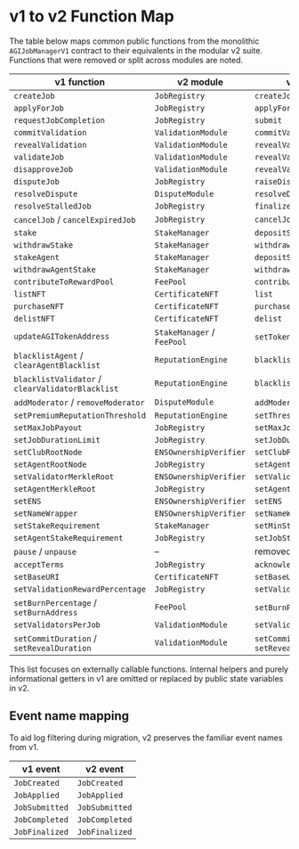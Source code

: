 # v1 to v2 Function Map

The table below maps common public functions from the monolithic `AGIJobManagerV1` contract to their equivalents in the modular v2 suite. Functions that were removed or split across modules are noted.

| v1 function | v2 module | v2 function / note |
| --- | --- | --- |
| `createJob` | `JobRegistry` | `createJob` |
| `applyForJob` | `JobRegistry` | `applyForJob` |
| `requestJobCompletion` | `JobRegistry` | `submit` |
| `commitValidation` | `ValidationModule` | `commitValidation` |
| `revealValidation` | `ValidationModule` | `revealValidation` |
| `validateJob` | `ValidationModule` | `revealValidation(approve=true)` |
| `disapproveJob` | `ValidationModule` | `revealValidation(approve=false)` |
| `disputeJob` | `JobRegistry` | `raiseDispute` |
| `resolveDispute` | `DisputeModule` | `resolveDispute` |
| `resolveStalledJob` | `JobRegistry` | `finalize` |
| `cancelJob` / `cancelExpiredJob` | `JobRegistry` | `cancelJob` |
| `stake` | `StakeManager` | `depositStake(role)` |
| `withdrawStake` | `StakeManager` | `withdrawStake(role)` |
| `stakeAgent` | `StakeManager` | `depositStake(Role.Agent)` |
| `withdrawAgentStake` | `StakeManager` | `withdrawStake(Role.Agent)` |
| `contributeToRewardPool` | `FeePool` | `contribute` |
| `listNFT` | `CertificateNFT` | `list` |
| `purchaseNFT` | `CertificateNFT` | `purchase` |
| `delistNFT` | `CertificateNFT` | `delist` |
| `updateAGITokenAddress` | `StakeManager` / `FeePool` | `setToken` on each module |
| `blacklistAgent` / `clearAgentBlacklist` | `ReputationEngine` | `blacklist(user, status)` |
| `blacklistValidator` / `clearValidatorBlacklist` | `ReputationEngine` | `blacklist(user, status)` |
| `addModerator` / `removeModerator` | `DisputeModule` | `addModerator` / `removeModerator` |
| `setPremiumReputationThreshold` | `ReputationEngine` | `setThreshold` |
| `setMaxJobPayout` | `JobRegistry` | `setMaxJobReward` |
| `setJobDurationLimit` | `JobRegistry` | `setJobDurationLimit` |
| `setClubRootNode` | `ENSOwnershipVerifier` | `setClubRootNode` |
| `setAgentRootNode` | `JobRegistry` | `setAgentRootNode` |
| `setValidatorMerkleRoot` | `ENSOwnershipVerifier` | `setValidatorMerkleRoot` |
| `setAgentMerkleRoot` | `JobRegistry` | `setAgentMerkleRoot` |
| `setENS` | `ENSOwnershipVerifier` | `setENS` |
| `setNameWrapper` | `ENSOwnershipVerifier` | `setNameWrapper` |
| `setStakeRequirement` | `StakeManager` | `setMinStake` |
| `setAgentStakeRequirement` | `JobRegistry` | `setJobStake` |
| `pause` / `unpause` | – | removed in v2 |
| `acceptTerms` | `JobRegistry` | `acknowledgeTaxPolicy` |
| `setBaseURI` | `CertificateNFT` | `setBaseURI` |
| `setValidationRewardPercentage` | `JobRegistry` | `setValidatorRewardPct` |
| `setBurnPercentage` / `setBurnAddress` | `FeePool` | `setBurnPct` / `setTreasury` |
| `setValidatorsPerJob` | `ValidationModule` | `setValidatorBounds` |
| `setCommitDuration` / `setRevealDuration` | `ValidationModule` | `setCommitWindow` / `setRevealWindow` |

This list focuses on externally callable functions. Internal helpers and purely informational getters in v1 are omitted or replaced by public state variables in v2.

## Event name mapping

To aid log filtering during migration, v2 preserves the familiar event names from v1.

| v1 event | v2 event |
| --- | --- |
| `JobCreated` | `JobCreated` |
| `JobApplied` | `JobApplied` |
| `JobSubmitted` | `JobSubmitted` |
| `JobCompleted` | `JobCompleted` |
| `JobFinalized` | `JobFinalized` |

